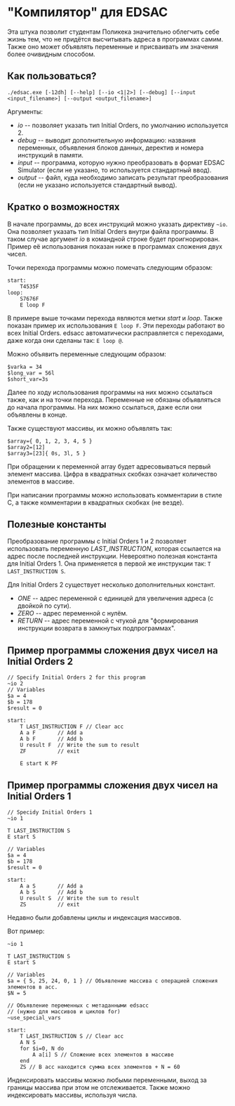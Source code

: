 "Компилятор" для EDSAC
============================

Эта штука позволит студентам Поликека значительно облегчить себе жизнь
тем, что не придётся высчитывать адреса в программах самим.
Также оно может объявлять переменные и присваивать им значения
более очивидным способом.

Как пользоваться?
----------------------------

    ./edsac.exe [-12dh] [--help] [--io <1|2>] [--debug] [--input <input_filename>] [--output <output_filename>]

Аргументы:
- *io* -- позволяет указать тип Initial Orders, по умолчанию используется 2.
- *debug* -- выводит дополнительную информацию: названия переменных, объявления блоков данных, деректив и номера инструкций в памяти.
- *input* -- программа, которую нужно преобразовать в формат EDSAC Simulator (если не указано, то используется стандартный ввод).
- *output* -- файл, куда необходимо записать результат преобразования (если не указано используется стандартный вывод).

Кратко о возможностях
----------------------------

В начале программы, до всех инструкций можно указать директиву `~io`. Она позволяет указать тип Initial Orders внутри файла
программы. В таком случае аргумент *io* в командной строке будет проигнорирован. Пример её использования показан ниже в
программах сложения двух чисел.

Точки перехода программы можно помечать следующим образом:
```
start:
    T4535F
loop:
    S7676F
    E loop F
```
В примере выше точками перехода являются метки *start* и *loop*. Также показан пример их использования `E loop F`.
Эти переходы работают во всех Initial Orders. edsacc автоматически расправляется с переходами, даже когда они сделаны так: `E loop @`.

Можно объявить переменные следующим образом:
```
$varka = 34
$long_var = 56l
$short_var=3s
```
Далее по ходу использования программы на них можно ссылаться также, как и на точки перехода.
Переменные не обязаны объявляться до начала программы. На них можно ссылаться, даже если они объявлены в конце.

Также существуют массивы, их можно объявлять так:
```
$array={ 0, 1, 2, 3, 4, 5 }
$array2=[12]
$array3=[23]{ 0s, 3l, 5 }
```

При обращении к переменной array будет адресовываться первый элемент массива.
Цифра в квадратных скобках означает количество элементов в массиве.

При написании программы можно использовать комментарии в стиле C, а также комментарии в квадратных скобках (не везде).

Полезные константы
----------------------

Преобразование программы с Initial Orders 1 и 2 позволяет использовать переменную *LAST_INSTRUCTION*,
которая ссылается на адрес после последней инструкции. Невероятно полезная константа для Initial Orders 1.
Она применяется в первой же инструкции так: `T LAST_INSTRUCTION S`.

Для Initial Orders 2 существует несколько дополнительных констант.
- *ONE* -- адрес переменной с единицей для увеличения адреса (с двойкой по сути).
- *ZERO* -- адрес переменной с нулём.
- *RETURN* -- адрес переменной с чтукой для "формирования инструкции возврата в замкнутых подпрограммах".

Пример программы сложения двух чисел на Initial Orders 2
-------------------------------------------------------------

```
// Specify Initial Orders 2 for this program
~io 2
// Variables
$a = 4
$b = 178
$result = 0

start:
    T LAST_INSTRUCTION F // Clear acc
    A a F       // Add a
    A b F       // Add b
    U result F  // Write the sum to result
    ZF          // exit

    E start K PF
```

Пример программы сложения двух чисел на Initial Orders 1
-------------------------------------------------------------

```
// Specidy Initial Orders 1
~io 1

T LAST_INSTRUCTION S
E start S

// Variables
$a = 4
$b = 178
$result = 0

start:
    A a S       // Add a
    A b S       // Add b
    U result S  // Write the sum to result
    ZS          // exit
```

Недавно были добавлены циклы и индексация массивов.

Вот пример:
```
~io 1

T LAST_INSTRUCTION S
E start S

// Variables
$a = { 5, 25, 24, 0, 1 } // Объявление массива с операцией сложения элементов в acc.
$N = 5

// Объявление переменных с метаданными edsacc
// (нужно для массивов и циклов for)
~use_special_vars

start:
    T LAST_INSTRUCTION S // Clear acc
    A N S
    for $i=0, N do
        A a[i] S // Сложение всех элементов в массиве
    end
    ZS // В acc находится сумма всех элементов + N = 60

```

Индексировать массивы можно любыми переменными, выход за границы массива при этом не отслеживается.
Также можно индексировать массивы, используя числа.
